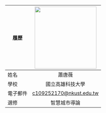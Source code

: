 

|      履歷        |<img src="https://ucarecdn.com/8b756a96-8495-4d00-9201-601d6b49c700/" width=200 height=200/>|
| ---------------- |:-----------------------------:|
| 姓名             | 蕭唐薇                  |
| 學校             | 國立高雄科技大學                  |
| 電子郵件         | c109252170@nkust.edu.tw          |
| 選修             | 智慧城市導論                  |
